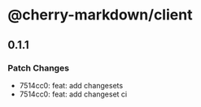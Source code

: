 # @cherry-markdown/client

## 0.1.1

### Patch Changes

- 7514cc0: feat: add changesets
- 7514cc0: feat: add changeset ci
